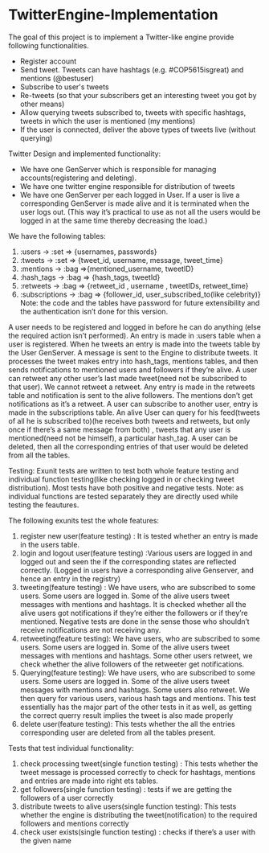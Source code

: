 # TwitterEngine-Implementation

The goal of this project is to implement a Twitter-like engine provide following functionalities.

- Register account
- Send tweet. Tweets can have hashtags (e.g. #COP5615isgreat) and mentions (@bestuser)
- Subscribe to user's tweets
- Re-tweets (so that your subscribers get an interesting tweet you got by other means)
- Allow querying tweets subscribed to, tweets with specific hashtags, tweets in which the user is mentioned (my mentions)
- If the user is connected, deliver the above types of tweets live (without querying)


Twitter Design and implemented functionality:

- We have one GenServer which is responsible for managing accounts(registering and deleting).
-	We have one twitter engine responsible for distribution of tweets
-	We have one GenServer per each logged in User. If a user is live a corresponding GenServer is made alive and it is terminated when the user logs out. (This way it’s practical to use as not all the users would be logged in at the same time thereby decreasing the load.)

We have the following tables:
1.	:users -> :set   => {usernames, passwords}
2.	:tweets -> :set => {tweet_id, username, message, tweet_time}
3.	:mentions -> :bag =>{mentioned_username, tweetID}
4.	:hash_tags -> :bag => {hash_tags, tweetId}
5.	:retweets -> :bag => {retweet_id , username , tweetIDs, retweet_time}
6.	:subscriptions -> :bag => {follower_id, user_subscribed_to(like celebrity)}
Note: the code and the tables have password for future extensibility and the authentication isn’t done for this version.

A user needs to be registered and logged in before he can do anything (else the required action isn’t performed). An entry is made in :users table when a user is registered. 
When he tweets an entry is made into the tweets table by the User GenServer. A message is sent to the Engine to distribute tweets. It processes the tweet makes entry into hash_tags, mentions tables, and then sends notifications to mentioned users and followers if they’re alive.
A user can retweet any other user’s last made tweet(need not be subscribed to that user). We cannot retweet a retweet. Any entry is made in the retweets table and notification is sent to the alive followers. The mentions don’t get notifications as it’s a retweet.
A user can subscribe to another user, entry is made in the subscriptions table.
An alive User can query for his feed(tweets  of all he is subscribed to)(he receives both tweets and retweets, but only once if there’s a same message from both) , tweets that any user is mentioned(need not be himself), a particular hash_tag.
A user can be deleted, then all the corresponding entries of that user would be deleted from all the tables.

Testing:
Exunit tests are written to test both whole feature testing and individual function testing(like checking logged in or checking tweet distribution). Most tests have both positive and negative tests. Note: as individual functions are tested separately they are directly used while testing the feautures.

The following exunits test the whole features:
1.	register new user(feature testing) : It is tested whether an entry is made in the users table.
2.	login and logout user(feature testing) :Various users are logged in and logged out and seen the if the corresponding states are reflected correctly. (Logged in users have a corresponding alive Genserver, and hence an entry in the registry)
3.	tweeting(feature testing) : We have users, who are subscribed to some users. Some users are logged in. Some of the alive users tweet messages with mentions and hashtags. It is checked whether all the alive users got notifications if they’re either the followers or if they’re mentioned. Negative tests are done in the sense those who shouldn’t receive notifications are not receiving any.
4.	retweeting(feature testing):
We have users, who are subscribed to some users. Some users are logged in. Some of the alive users tweet messages with mentions and hashtags. Some other users retweet, we check whether the alive followers of the retweeter get notifications.
5.	Querying(feature testing): 
We have users, who are subscribed to some users. Some users are logged in. Some of the alive users tweet messages with mentions and hashtags. Some users also retweet. We then query for various users, various hash tags and mentions. This test essentially has the major part of the other tests in it as well, as getting the correct querry result implies the tweet is also made properly
6.	delete user(feature testing): This tests whether the all the entries corresponding user are deleted from all the tables present.

Tests that test individual functionality:
1.	check processing tweet(single function testing) : This tests whether the tweet message is processed correctly to check for hashtags, mentions and entries are made into right ets tables.
2.	 get followers(single function testing) : tests if we are getting the followers of a user correctly
3.	distribute tweets to alive users(single function testing): This tests whether the engine is distributing the tweet(notification) to the required followers and mentions correctly
4.	check user exists(single function testing) : checks if there’s a user with the given name

